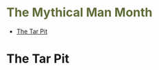 <h1 style="color:#606c38">The Mythical Man Month</h1>

- [The Tar Pit](#the-tar-pit)

# The Tar Pit

> 

































